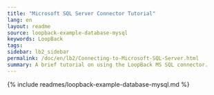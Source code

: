 ```yaml
---
title: "Microsoft SQL Server Connector Tutorial"
lang: en
layout: readme
source: loopback-example-database-mysql
keywords: LoopBack
tags:
sidebar: lb2_sidebar
permalink: /doc/en/lb2/Connecting-to-Microsoft-SQL-Server.html
summary: A brief tutorial on using the LoopBack MS SQL connector.  
---
```


{% include readmes/loopback-example-database-mysql.md %}
